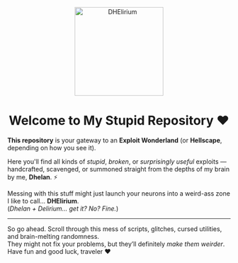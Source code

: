 <p align="center">
  <img src="https://i.imgur.com/mtV5xSj.jpeg" alt="DHElirium" width="200">
</p>

<h1 align="center">Welcome to My Stupid Repository ❤</h1>

**This repository** is your gateway to an **Exploit Wonderland** (or **Hellscape**, depending on how you see it).

Here you'll find all kinds of *stupid*, *broken*, or *surprisingly useful* exploits — handcrafted, scavenged, or summoned straight from the depths of my brain by me, **Dhelan**. ⚡

Messing with this stuff might just launch your neurons into a weird-ass zone I like to call... **DHElirium**.  
(*Dhelan + Delirium... get it? No? Fine.*)

---

So go ahead. Scroll through this mess of scripts, glitches, cursed utilities, and brain-melting randomness.  
They might not fix your problems, but they’ll definitely *make them weirder*. Have fun and good luck, traveler ❤
